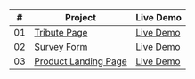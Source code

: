|  #  | Project                                                                                                         | Live Demo                                                     |
| :-: | --------------------------------------------------------------------------------------------------------------- | ------------------------------------------------------------- |
| 01  | [Tribute Page](https://github.com/doganenes/responsive-web-design/tree/master/tributePage)                      | [Live Demo](https://tribute-page-project.vercel.app/)         |
| 02  | [Survey Form](https://github.com/doganenes/responsive-web-design/tree/master/survey-form)                       | [Live Demo](https://survey-form-project.vercel.app/)          |
| 03  | [Product Landing Page](https://github.com/doganenes/responsive-web-design/tree/master/Product%20Landing%20Page) | [Live Demo](https://product-landing-page-project.vercel.app/) |
